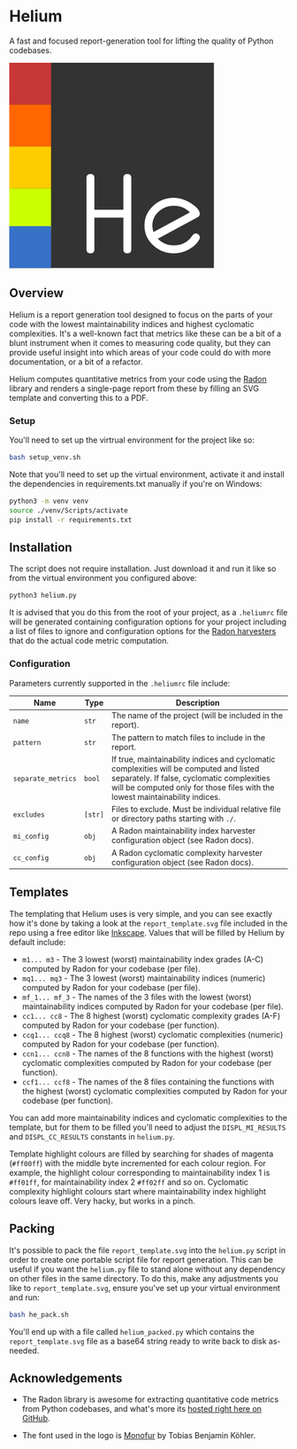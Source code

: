 # Helium
A fast and focused report-generation tool for lifting the quality of Python codebases.

![Logo](he_logo.svg)

## Overview
Helium is a report generation tool designed to focus on the parts of your code with the lowest maintainability indices
and highest cyclomatic complexities. It's a well-known fact that metrics like these can be a bit of a blunt instrument
when it comes to measuring code quality, but they can provide useful insight into which areas of your code could do
with more documentation, or a bit of a refactor.

Helium computes quantitative metrics from your code using the [Radon](https://github.com/rubik/radon) library and
renders a single-page report from these by filling an SVG template and converting this to a PDF.

### Setup
You'll need to set up the virtrual environment for the project like so:

```bash
bash setup_venv.sh
```

Note that you'll need to set up the virtual environment, activate it and install the dependencies in requirements.txt
manually if you're on Windows:

```bash
python3 -m venv venv
source ./venv/Scripts/activate
pip install -r requirements.txt
```

## Installation
The script does not require installation. Just download it and run it like so from the virtual environment you
configured above:

```bash
python3 helium.py
```

It is advised that you do this from the root of your project, as a `.heliumrc` file will be generated containing
configuration options for your project including a list of files to ignore and configuration options for the
[Radon harvesters](https://radon.readthedocs.io/en/latest/api.html#module-radon.cli.harvest) that do the actual code
metric computation.

### Configuration
Parameters currently supported in the `.heliumrc` file include:

| Name               | Type    | Description                                                                                                                                                                                                           |
|--------------------|---------|-----------------------------------------------------------------------------------------------------------------------------------------------------------------------------------------------------------------------|
| `name`             | `str`   | The name of the project (will be included in the report).                                                                                                                                                             |
| `pattern`          | `str`   | The pattern to match files to include in the report.                                                                                                                                                                  |
| `separate_metrics` | `bool`  | If true, maintainability indices and cyclomatic complexities will be computed and listed separately. If false, cyclomatic complexities will be computed only for those files with the lowest maintainability indices. |
| `excludes`         | `[str]` | Files to exclude. Must be individual relative file or directory paths starting with `./`.                                                                                                                             |
| `mi_config`        | `obj`   | A Radon maintainability index harvester configuration object (see Radon docs).                                                                                                                                        |
| `cc_config`        | `obj`   | A Radon cyclomatic complexity harvester configuration object (see Radon docs).                                                                                                                                        |

## Templates
The templating that Helium uses is very simple, and you can see exactly how it's done by taking a look at the
`report_template.svg` file included in the repo using a free editor like [Inkscape](https://inkscape.org/). Values
that will be filled by Helium by default include:

+ `m1... m3` - The 3 lowest (worst) maintainability index grades (A-C) computed by Radon for your codebase (per file).
+ `mq1... mq3` - The 3 lowest (worst) maintainability indices (numeric) computed by Radon for your codebase (per file).
+ `mf_1... mf_3` - The names of the 3 files with the lowest (worst) maintainability indices computed by Radon for your
  codebase (per file).
+ `cc1... cc8` - The 8 highest (worst) cyclomatic complexity grades (A-F) computed by Radon for your codebase (per
  function).
+ `ccq1... ccq8` - The 8 highest (worst) cyclomatic complexities (numeric) computed by Radon for your codebase (per
  function).
+ `ccn1... ccn8` - The names of the 8 functions with the highest (worst) cyclomatic complexities computed by Radon for
  your codebase (per function).
+ `ccf1... ccf8` - The names of the 8 files containing the functions with the highest (worst) cyclomatic complexities
  computed by Radon for your codebase (per function).

You can add more maintainability indices and cyclomatic complexities to the template, but for them to be filled you'll
need to adjust the `DISPL_MI_RESULTS` and `DISPL_CC_RESULTS` constants in `helium.py`.

Template highlight colours are filled by searching for shades of magenta (`#ff00ff`) with the middle byte incremented
for each colour region. For example, the highlight colour corresponding to maintainability index 1 is `#ff01ff`, for
maintainability index 2 `#ff02ff` and so on. Cyclomatic complexity highlight colours start where maintainability index
highlight colours leave off. Very hacky, but works in a pinch.

## Packing
It's possible to pack the file `report_template.svg` into the `helium.py` script in order to create one portable script
file for report generation. This can be useful if you want the `helium.py` file to stand alone without any dependency
on other files in the same directory. To do this, make any adjustments you like to `report_template.svg`, ensure you've
set up your virtual environment and run:

```bash
bash he_pack.sh
```

You'll end up with a file called `helium_packed.py` which contains the `report_template.svg` file as a base64 string
ready to write back to disk as-needed.

## Acknowledgements

+ The Radon library is awesome for extracting quantitative code metrics from Python codebases, and what's more its
  [hosted right here on GitHub](https://github.com/rubik/radon).
* The font used in the logo is [Monofur](https://www.dafont.com/monofur.font) by Tobias Benjamin Köhler.
